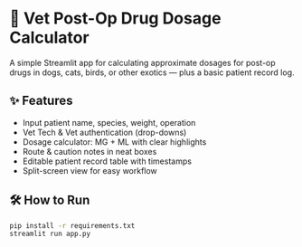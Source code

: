 # 🐾 Vet Post-Op Drug Dosage Calculator

A simple Streamlit app for calculating approximate dosages for post-op drugs in dogs, cats, birds, or other exotics — plus a basic patient record log.

## ✨ Features

- Input patient name, species, weight, operation
- Vet Tech & Vet authentication (drop-downs)
- Dosage calculator: MG + ML with clear highlights
- Route & caution notes in neat boxes
- Editable patient record table with timestamps
- Split-screen view for easy workflow

## 🛠 How to Run

```bash
pip install -r requirements.txt
streamlit run app.py

